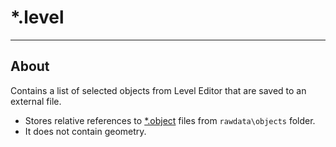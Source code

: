 # *.level

___

## About

Contains a list of selected objects from Level Editor that are saved to an external file.

- Stores relative references to [*.object](../models/object.md) files from `rawdata\objects` folder.
- It does not contain geometry.

